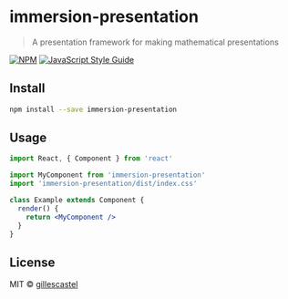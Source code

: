 # immersion-presentation

> A presentation framework for making mathematical presentations

[![NPM](https://img.shields.io/npm/v/immersion-presentation.svg)](https://www.npmjs.com/package/immersion-presentation) [![JavaScript Style Guide](https://img.shields.io/badge/code_style-standard-brightgreen.svg)](https://standardjs.com)

## Install

```bash
npm install --save immersion-presentation
```

## Usage

```jsx
import React, { Component } from 'react'

import MyComponent from 'immersion-presentation'
import 'immersion-presentation/dist/index.css'

class Example extends Component {
  render() {
    return <MyComponent />
  }
}
```

## License

MIT © [gillescastel](https://github.com/gillescastel)
